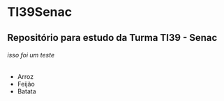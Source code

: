 # TI39Senac
## Repositório para estudo da Turma TI39 - Senac
###### isso foi um teste
* Arroz
* Feijão
* Batata
